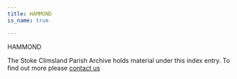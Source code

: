 ```yaml
---
title: HAMMOND
is_name: true

---
```


HAMMOND


The Stoke Climsland Parish Archive holds material under this index entry. To find out more please [contact us](/contact/)
